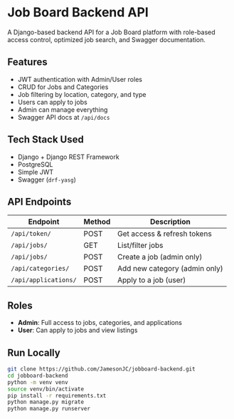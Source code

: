 # Job Board Backend API

A Django-based backend API for a Job Board platform with role-based access control, optimized job search, and Swagger documentation.

## Features

- JWT authentication with Admin/User roles
- CRUD for Jobs and Categories
- Job filtering by location, category, and type
- Users can apply to jobs
- Admin can manage everything
- Swagger API docs at `/api/docs`

## Tech Stack Used

- Django + Django REST Framework
- PostgreSQL
- Simple JWT
- Swagger (`drf-yasg`)

## API Endpoints

| Endpoint | Method | Description |
|----------|--------|-------------|
| `/api/token/` | POST | Get access & refresh tokens |
| `/api/jobs/` | GET | List/filter jobs |
| `/api/jobs/` | POST | Create a job (admin only) |
| `/api/categories/` | POST | Add new category (admin only) |
| `/api/applications/` | POST | Apply to a job (user) |

## Roles

- **Admin**: Full access to jobs, categories, and applications
- **User**: Can apply to jobs and view listings

## Run Locally

```bash
git clone https://github.com/JamesonJC/jobboard-backend.git
cd jobboard-backend
python -m venv venv
source venv/bin/activate
pip install -r requirements.txt
python manage.py migrate
python manage.py runserver

